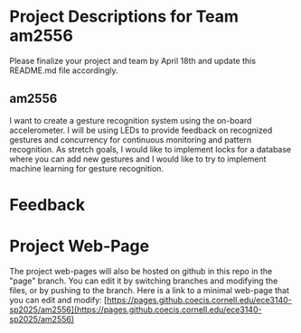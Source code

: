 # Project Descriptions for Team am2556

Please finalize your project and team by April 18th and update this README.md file accordingly.

## am2556
I want to create a gesture recognition system using the on-board accelerometer. I will be using LEDs to provide feedback on recognized gestures and concurrency for continuous monitoring and pattern recognition. As stretch goals, I would like to implement locks for a database where you can add new gestures and I would like to try to implement machine learning for gesture recognition.
# Feedback

# Project Web-Page

The project web-pages will also be hosted on github in this repo in the "page" branch. You can edit it by switching branches and modifying the files, or by pushing to the branch. Here is a link to a minimal web-page that you can edit and modify: [https://pages.github.coecis.cornell.edu/ece3140-sp2025/am2556](https://pages.github.coecis.cornell.edu/ece3140-sp2025/am2556)
